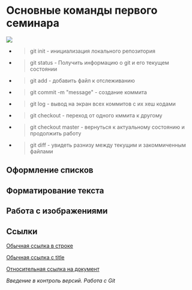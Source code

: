

# Основные команды первого семинара

![](https://fuzeservers.ru/wp-content/uploads/3/0/c/30c29ce4cc08523ecc6e1f205bc207d0.jpeg)

* > git init - инициализация локального репозитория

* > git status - Получить информацию о git и его текущем состоянии

* > git add - добавить файл к отслеживанию 

* > git commit -m "message" - создание коммита

* > git log - вывод на экран всех коммитов с их хеш кодами 

* > git checkout - переход от одного кммита к другому

* > git checkout master - вернуться к актуальному состоянию и продолжить работу

* > git diff - увидеть разнизу между текущим и закоммиченным файлами

## Оформление списков

## Форматирование текста

## Работа с изображениями

## Ссылки
[Обычная ссылка в строке](https://www.google.com)

[Обычная ссылка с title](https://www.google.com "Сайт Google")

[Относительная ссылка на документ](../blob/master/LICENSE)



*Введение в контроль версий. Работа с Git*